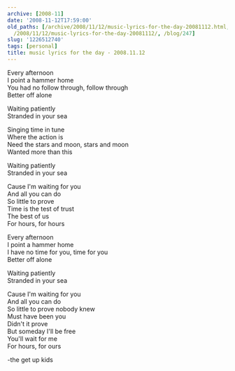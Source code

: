 ```yaml
---
archive: [2008-11]
date: '2008-11-12T17:59:00'
old_paths: [/archive/2008/11/12/music-lyrics-for-the-day-20081112.html, /wp/2008/11/12/music-lyrics-for-the-day-20081112/,
  /2008/11/12/music-lyrics-for-the-day-20081112/, /blog/247]
slug: '1226512740'
tags: [personal]
title: music lyrics for the day - 2008.11.12
---
```


Every afternoon  
I point a hammer home  
You had no follow through, follow through  
Better off alone  
  
Waiting patiently  
Stranded in your sea  
  
Singing time in tune  
Where the action is  
Need the stars and moon, stars and moon  
Wanted more than this  
  
Waiting patiently  
Stranded in your sea  
  
Cause I'm waiting for you  
And all you can do  
So little to prove  
Time is the test of trust  
The best of us  
For hours, for hours  
  
Every afternoon  
I point a hammer home  
I have no time for you, time for you  
Better off alone  
  
Waiting patiently  
Stranded in your sea  
  
Cause I'm waiting for you  
And all you can do  
So little to prove nobody knew  
Must have been you  
Didn't it prove  
But someday I'll be free  
You'll wait for me  
For hours, for ours  
  
-the get up kids

